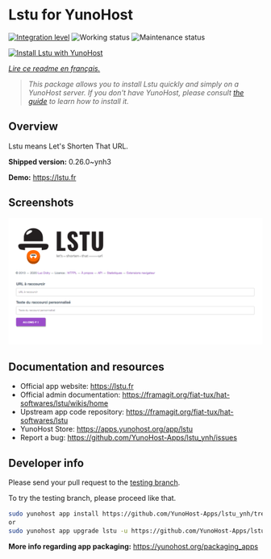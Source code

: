 <!--
N.B.: This README was automatically generated by https://github.com/YunoHost/apps/tree/master/tools/README-generator
It shall NOT be edited by hand.
-->

# Lstu for YunoHost

[![Integration level](https://dash.yunohost.org/integration/lstu.svg)](https://dash.yunohost.org/appci/app/lstu) ![Working status](https://ci-apps.yunohost.org/ci/badges/lstu.status.svg) ![Maintenance status](https://ci-apps.yunohost.org/ci/badges/lstu.maintain.svg)

[![Install Lstu with YunoHost](https://install-app.yunohost.org/install-with-yunohost.svg)](https://install-app.yunohost.org/?app=lstu)

*[Lire ce readme en français.](./README_fr.md)*

> *This package allows you to install Lstu quickly and simply on a YunoHost server.
If you don't have YunoHost, please consult [the guide](https://yunohost.org/#/install) to learn how to install it.*

## Overview

Lstu means Let's Shorten That URL.


**Shipped version:** 0.26.0~ynh3

**Demo:** https://lstu.fr

## Screenshots

![Screenshot of Lstu](./doc/screenshots/LSTU_screenshot.png)

## Documentation and resources

* Official app website: <https://lstu.fr>
* Official admin documentation: <https://framagit.org/fiat-tux/hat-softwares/lstu/wikis/home>
* Upstream app code repository: <https://framagit.org/fiat-tux/hat-softwares/lstu>
* YunoHost Store: <https://apps.yunohost.org/app/lstu>
* Report a bug: <https://github.com/YunoHost-Apps/lstu_ynh/issues>

## Developer info

Please send your pull request to the [testing branch](https://github.com/YunoHost-Apps/lstu_ynh/tree/testing).

To try the testing branch, please proceed like that.

``` bash
sudo yunohost app install https://github.com/YunoHost-Apps/lstu_ynh/tree/testing --debug
or
sudo yunohost app upgrade lstu -u https://github.com/YunoHost-Apps/lstu_ynh/tree/testing --debug
```

**More info regarding app packaging:** <https://yunohost.org/packaging_apps>
